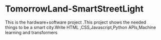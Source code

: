# TomorrowLand-SmartStreetLight
This is the hardware+software project .This project shows the needed things to be a smart city.Write HTML ,CSS,Javascript,Python APIs,Machine learning and transformers
